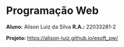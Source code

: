 # Programação Web
**Aluno:** Alison Luiz da Silva
**R.A.:** 22033281-2

**Projeto:** https://alison-luiz.github.io/esoft_pw/
